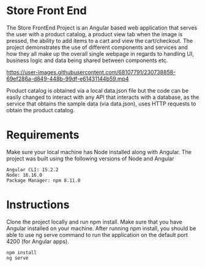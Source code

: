 # Store Front End

The Store FrontEnd Project is an Angular based web application that serves the user with a product catalog, a product view tab when the image is pressed, the ability to add items to a cart and view the cart/checkout. The project demonstrates the use of different components and services and how they all make up the overall single webpage in regards to handling UI, business logic and data being shared between components etc.

https://user-images.githubusercontent.com/68107791/230738858-69ef286a-d849-448b-99df-e61431144b59.mp4

Product catalog is obtained via a local data.json file but the code can be easily changed to interact with any API that interacts with a database, as the service that obtains the sample data (via data.json), uses HTTP requests to obtain the product catalog.

# Requirements
Make sure your local machine has Node installed along with Angular. The project was built using the following versions of Node and Angular
```
Angular CLI: 15.2.2
Node: 16.16.0
Package Manager: npm 8.11.0
```
# Instructions
Clone the project locally and run npm install. Make sure that you have Angular installed on your machine. After running npm install, you should be able to use ng serve command to run the application on the default port 4200 (for Angular apps).

```
npm install
ng serve
```


